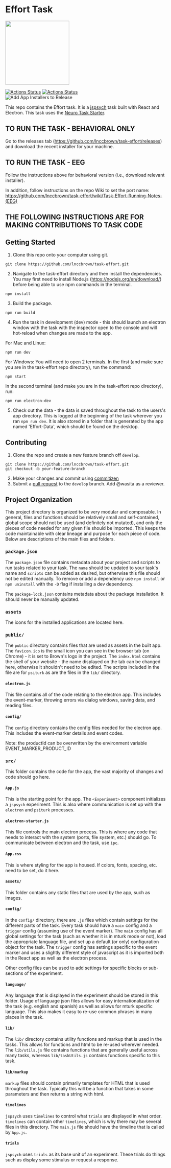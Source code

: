 # Effort Task
<p float="left">
  <img src="/assets/icons/win/icon.ico" width="200" />
</p>

[![Actions Status](https://github.com/lnccbrown/task-effort/workflows/CI%20Tests/badge.svg)](https://github.com/lnccbrown/task-effort/actions)
[![Actions Status](https://github.com/lnccbrown/task-effort/workflows/Build%20at%20home%20version%20%28Windows%29/badge.svg)](https://github.com/lnccbrown/task-effort/actions)  
![Add App Installers to Release](https://github.com/lnccbrown/task-effort/workflows/Add%20App%20Installers%20to%20Release/badge.svg?branch=master)

This repo contains the Effort task. It is a [jspsych](https://www.jspsych.org/) task built with React and Electron. This task uses the [Neuro Task Starter](https://www.github.com/brown-ccv/neuro-task-starter).

## TO RUN THE TASK - BEHAVIORAL ONLY
Go to the releases tab (https://github.com/lnccbrown/task-effort/releases) and download the recent installer for your machine.

## TO RUN THE TASK - EEG
Follow the instructions above for behavioral version (i.e., download relevant installer).

In addition, follow instructions on the repo Wiki to set the port name:
https://github.com/lnccbrown/task-effort/wiki/Task-Effort-Running-Notes-(EEG)

## THE FOLLOWING INSTRUCTIONS ARE FOR MAKING CONTRIBUTIONS TO TASK CODE

## Getting Started

1. Clone this repo onto your computer using git.
```
git clone https://github.com/lnccbrown/task-effort.git
```
2. Navigate to the task-effort directory and then install the dependencies. You may first need to install Node.js (https://nodejs.org/en/download/) before being able to use npm commands in the terminal.
```
npm install
```
3. Build the package.
```
npm run build
```
4. Run the task in development (dev) mode - this should launch an electron window with the task with the inspector open to the console and will hot-reload when changes are made to the app.

For Mac and Linux:
```
npm run dev
```

For Windows:
You will need to open 2 terminals. In the first (and make sure you are in the task-effort repo directory), run the command:
```
npm start
```
In the second terminal (and make you are in the task-effort repo directory), run:
```
npm run electron-dev
```

5. Check out the data - the data is saved throughout the task to the users's app directory.  This is logged at the beginning of the task wherever you ran `npm run dev`. It is also stored in a folder that is generated by the app named 'Effort-Data', which should be found on the desktop.

## Contributing

1. Clone the repo and create a new feature branch off `develop`.

```shell
git clone https://github.com/lnccbrown/task-effort.git
git checkout -b your-feature-branch
```

2. Make your changes and commit using [commitizen](https://pypi.org/project/commitizen/)
3. Submit a [pull request](https://help.github.com/en/articles/creating-a-pull-request) to the `develop` branch. Add @wasita as a reviewer.

## Project Organization

This project directory is organized to be very modular and composable. In general, files and functions should be relatively small and self-contained, global scope should not be used (and definitely not mutated), and only the pieces of code needed for any given file should be imported. This keeps the code maintainable with clear lineage and purpose for each piece of code. Below are descriptions of the main files and folders.

### `package.json`

The `package.json` file contains metadata about your project and scripts to run tasks related to your task. The `name` should be updated to your task's name and `scripts` can be added as desired, but otherwise this file should not be edited manually.  To remove or add a dependency use `npm install` or `npm uninstall` with the `-D` flag if installing a dev dependency.

The `package-lock.json` contains metadata about the package installation. It should never be manually updated.

### `assets`

The icons for the installed applications are located here.

### `public/`

The `public` directory contains files that are used as assets in the built app. The `favicon.ico` is the small icon you can see in the browser tab (on Chrome) - it is set to Brown's logo in the project. The `index.html` contains the shell of your website - the name displayed on the tab can be changed here, otherwise it shouldn't need to be edited. The scripts included in the file are for `psiturk` as are the files in the `lib/` directory.

#### `electron.js`

This file contains all of the code relating to the electron app. This includes the event-marker, throwing errors via dialog windows, saving data, and reading files.

#### `config/`

The `config` directory contains the config files needed for the electron app.  This includes the event-marker details and event codes.

Note: the productId can be overwritten by the environment variable EVENT_MARKER_PRODUCT_ID

### `src/`

This folder contains the code for the app, the vast majority of changes and code should go here.

#### `App.js`

This is the starting point for the app. The `<Experiment>` component initializes a `jspsych` experiment. This is also where communication is set up with the `electron` and `psiturk` processes.

#### `electron-starter.js`

This file controls the main electron process. This is where any code that needs to interact with the system (ports, file system, etc.) should go. To communicate between electron and the task, use `ipc`.

#### `App.css`

This is where styling for the app is housed. If colors, fonts, spacing, etc. need to be set, do it here.

#### `assets/`

This folder contains any static files that are used by the app, such as images.

#### `config/`

In the `config/` directory, there are `.js` files which contain settings for the different parts of the task.  Every task should have a `main` config and a `trigger` config (assuming use of the event marker). The `main` config has all global settings for the task (such as whether it is in mturk mode or not), load the appropriate language file, and set up a default (or only) configuration object for the task. The `trigger` config has settings specific to the event marker and uses a slightly different style of javascript as it is imported both in the React app as well as the electron process.

Other config files can be used to add settings for specific blocks or sub-sections of the experiment.

#### `language/`

Any language that is displayed in the experiment should be stored in this folder. Usage of language json files allows for easy internationalization of the task (e.g. english and spanish) as well as allows for mturk specific language. This also makes it easy to re-use common phrases in many places in the task.

#### `lib/`

The `lib/` directory contains utility functions and markup that is used in the tasks.  This allows for functions and html to be re-used wherever needed. The `lib/utils.js` file contains functions that are generally useful across many tasks, whereas `lib/taskUtils.js` contains functions specific to this task.

#### `lib/markup`

`markup` files should contain primarily templates for HTML that is used throughout the task. Typically this will be a function that takes in some parameters and then returns a string with html.

#### `timelines`

`jspsych` uses `timelines` to control what `trials` are displayed in what order.  `timelines` can contain other `timelines`, which is why there may be several files in this directory.  The `main.js` file should have the timeline that is called by `App.js`.

#### `trials`

`jspsych` uses `trials` as its base unit of an experiment. These trials do things such as display some stimulus or request a response.
